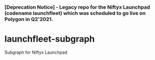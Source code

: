 ### [Deprecation Notice] - Legacy repo for the Niftyx Launchpad (codename launchfleet) which was scheduled to go live on Polygon in Q2'2021.

# launchfleet-subgraph

Subgraph for Niftyx Launchpad
